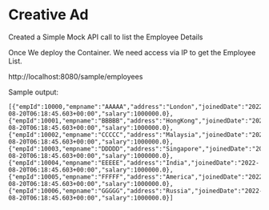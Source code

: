 # Creative Ad

Created a Simple Mock API call to list the Employee Details

Once We deploy the Container. We need access via IP to get the Employee List.

http://localhost:8080/sample/employees 

Sample output:
~~~~~~~~
[{"empId":10000,"empname":"AAAAA","address":"London","joinedDate":"2022-08-20T06:18:45.603+00:00","salary":1000000.0},{"empId":10001,"empname":"BBBBB","address":"HongKong","joinedDate":"2022-08-20T06:18:45.603+00:00","salary":1000000.0},{"empId":10002,"empname":"CCCCC","address":"Malaysia","joinedDate":"2022-08-20T06:18:45.603+00:00","salary":1000000.0},{"empId":10003,"empname":"DDDDD","address":"Singapore","joinedDate":"2022-08-20T06:18:45.603+00:00","salary":1000000.0},{"empId":10004,"empname":"EEEEE","address":"India","joinedDate":"2022-08-20T06:18:45.603+00:00","salary":1000000.0},{"empId":10005,"empname":"FFFFF","address":"America","joinedDate":"2022-08-20T06:18:45.603+00:00","salary":1000000.0},{"empId":10006,"empname":"GGGGG","address":"Russia","joinedDate":"2022-08-20T06:18:45.603+00:00","salary":1000000.0}]
